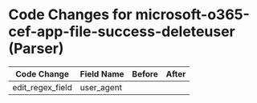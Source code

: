 # Code Changes for microsoft-o365-cef-app-file-success-deleteuser (Parser)

| Code Change | Field Name | Before | After |
|-------------|------------|--------|-------|
| edit_regex_field | user_agent |  |  |